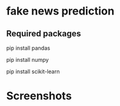 # fake news prediction

## Required packages

pip install pandas

pip install numpy

pip install scikit-learn

# Screenshots 

